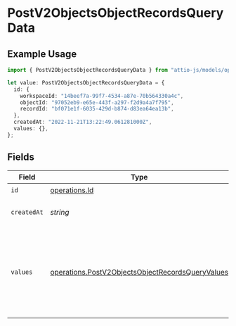 # PostV2ObjectsObjectRecordsQueryData

## Example Usage

```typescript
import { PostV2ObjectsObjectRecordsQueryData } from "attio-js/models/operations";

let value: PostV2ObjectsObjectRecordsQueryData = {
  id: {
    workspaceId: "14beef7a-99f7-4534-a87e-70b564330a4c",
    objectId: "97052eb9-e65e-443f-a297-f2d9a4a7f795",
    recordId: "bf071e1f-6035-429d-b874-d83ea64ea13b",
  },
  createdAt: "2022-11-21T13:22:49.061281000Z",
  values: {},
};
```

## Fields

| Field                                                                                                                | Type                                                                                                                 | Required                                                                                                             | Description                                                                                                          | Example                                                                                                              |
| -------------------------------------------------------------------------------------------------------------------- | -------------------------------------------------------------------------------------------------------------------- | -------------------------------------------------------------------------------------------------------------------- | -------------------------------------------------------------------------------------------------------------------- | -------------------------------------------------------------------------------------------------------------------- |
| `id`                                                                                                                 | [operations.Id](../../models/operations/id.md)                                                                       | :heavy_check_mark:                                                                                                   | N/A                                                                                                                  |                                                                                                                      |
| `createdAt`                                                                                                          | *string*                                                                                                             | :heavy_check_mark:                                                                                                   | When this record was created.                                                                                        | 2022-11-21T13:22:49.061281000Z                                                                                       |
| `values`                                                                                                             | [operations.PostV2ObjectsObjectRecordsQueryValues](../../models/operations/postv2objectsobjectrecordsqueryvalues.md) | :heavy_check_mark:                                                                                                   | A record type with an attribute `api_slug` as the key, and an array of value objects as the values.                  |                                                                                                                      |